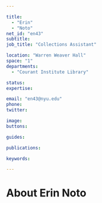 ```yaml
---

title:
  - "Erin"
  - "Noto"
net_id: "en43"
subtitle: 
job_title: "Collections Assistant"

location: "Warren Weaver Hall"
space: "1"
departments:
  - "Courant Institute Library"

status: 
expertise:

email: "en43@nyu.edu"
phone: 
twitter: 

image: 
buttons:

guides:

publications:

keywords:

---
```


# About Erin Noto


